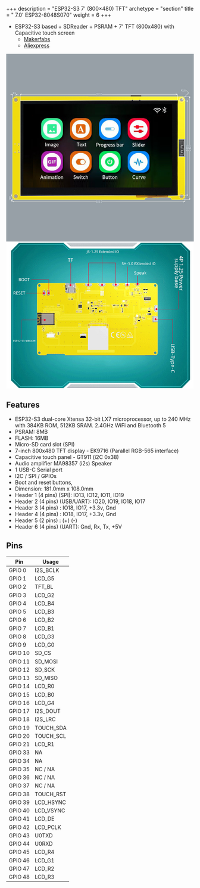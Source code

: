 +++
description = "ESP32-S3 7' (800×480) TFT"
archetype = "section"
title = " 7.0' ESP32-8048S070"
weight = 6
+++

* ESP32-S3 based + SDReader + PSRAM + 7' TFT (800x480) with Capacitive touch screen
  * [Makerfabs](https://www.makerfabs.com/sunton-esp32-s3-7-inch-tn-display-with-touch.html)   
  * [Aliexpress](https://www.aliexpress.us/item/3256804766411337.html)

![image](front.jpg?width=400px)
![image](back.jpg?width=400px)


## Features
* ESP32-S3 dual-core Xtensa 32-bit LX7 microprocessor, up to 240 MHz with 384KB ROM, 512KB SRAM. 2.4GHz WiFi and Bluetooth 5
* PSRAM: 8MB     
* FLASH: 16MB
* Micro-SD card slot (SPI)
* 7-inch 800x480 TFT display - EK9716 (Parallel RGB-565 interface)
* Capacitive touch panel - GT911 (i2C 0x38)
* Audio amplifier MA98357 (i2s) Speaker
* 1 USB-C Serial port
* I2C / SPI / GPIOs
* Boot and reset buttons, 
* Dimension: 181.0mm x 108.0mm   
* Header 1 (4 pins) (SPI): IO13, IO12, IO11, IO19 
* Header 2 (4 pins) (USB/UART): IO20, IO19, IO18, IO17 
* Header 3 (4 pins) : IO18, IO17, +3.3v, Gnd 
* Header 4 (4 pins) : IO18, IO17, +3.3v, Gnd 
* Header 5 (2 pins) : (+) (-)  
* Header 6 (4 pins) (UART): Gnd, Rx, Tx, +5V

## Pins 
Pin | Usage 
----|-----
GPIO 0 | I2S_BCLK  
GPIO 1 | LCD_G5    
GPIO 2 | TFT_BL  
GPIO 3 | LCD_G2  
GPIO 4 | LCD_B4   
GPIO 5 | LCD_B3  
GPIO 6 | LCD_B2  
GPIO 7 | LCD_B1  
GPIO 8 | LCD_G3   
GPIO 9 | LCD_G0  
GPIO 10 | SD_CS   
GPIO 11 | SD_MOSI    
GPIO 12 | SD_SCK    
GPIO 13 | SD_MISO   
GPIO 14 | LCD_R0  
GPIO 15 | LCD_B0  
GPIO 16 | LCD_G4  
GPIO 17 | I2S_DOUT  
GPIO 18 | I2S_LRC  
GPIO 19 | TOUCH_SDA  
GPIO 20 | TOUCH_SCL  
GPIO 21 | LCD_R1  
GPIO 33 | NA  
GPIO 34 | NA  
GPIO 35 | NC / NA    
GPIO 36 | NC / NA   
GPIO 37 | NC / NA    
GPIO 38 | TOUCH_RST  
GPIO 39 | LCD_HSYNC  
GPIO 40 | LCD_VSYNC  
GPIO 41 | LCD_DE  
GPIO 42 | LCD_PCLK  
GPIO 43 | U0TXD  
GPIO 44 | U0RXD  
GPIO 45 | LCD_R4  
GPIO 46 | LCD_G1  
GPIO 47 | LCD_R2  
GPIO 48 | LCD_R3    
